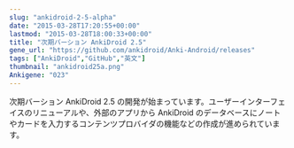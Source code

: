 ```yaml
---
slug: "ankidroid-2-5-alpha"
date: "2015-03-28T17:20:55+00:00"
lastmod: "2015-03-28T18:00:33+00:00"
title: "次期バーション AnkiDroid 2.5"
gene_url: "https://github.com/ankidroid/Anki-Android/releases"
tags: ["AnkiDroid","GitHub","英文"]
thumbnail: "ankidroid25a.png"
Ankigene: "023"
---
```

次期バーション AnkiDroid 2.5 の開発が始まっています。ユーザーインターフェイスのリニューアルや、外部のアプリから AnkiDroid のデータベースにノートやカードを入力するコンテンツプロバイダの機能などの作成が進められています。

